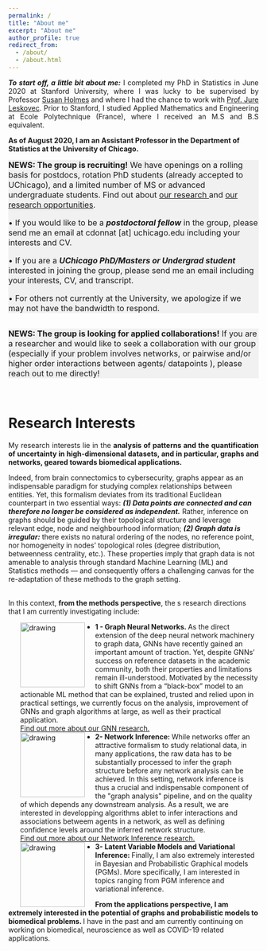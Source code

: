 ```yaml
---
permalink: /
title: "About me"
excerpt: "About me"
author_profile: true
redirect_from: 
  - /about/
  - /about.html
---
```



<p align="justify">
<b><i>To start off, a little bit about me:</i></b> I completed my PhD in Statistics in June 2020 at Stanford University, where I was lucky to be supervised by Professor <a href="https://statweb.stanford.edu/~susan/susan_person.html">Susan Holmes</a> and where I had the chance to work with <a href="https://cs.stanford.edu/people/jure/">Prof. Jure Leskovec</a>.
Prior to Stanford, I studied Applied Mathematics and Engineering at Ecole Polytechnique (France), where I received  an M.S and B.S equivalent.
</p>

__As of August 2020, I am an Assistant Professor in the Department of Statistics at the University of Chicago.__




<div style="background-color:rgba(0, 0, 0, 0.0470588);">
<font size="-0.5">
<b>NEWS:  The group is recruiting!</b> 
We have openings on a rolling basis for postdocs, rotation PhD students (already accepted to UChicago), and a limited number of MS or advanced undergraduate students. Find out about <a href="https://donnate.github.io/projects/">our research </a> and   <a href="https://donnate.github.io/openings/">our research opportunities</a>.<br>

• If you would like to be a <b><i>postdoctoral fellow</i></b> in the group, please send me an email at cdonnat [at] uchicago.edu  including your interests and CV. <br>

• If you are a <b><i>UChicago PhD/Masters or Undergrad student</i></b> interested in joining the group, please send me an email including your interests, CV, and transcript. <br>

• For others not currently at the University, we apologize if we may not have the bandwidth to respond.
</font>
</div>
<br />


<div style="background-color:rgba(0, 0, 0, 0.0470588);">
<font size="-0.5">
<b>NEWS:  The group is looking for applied collaborations!</b> If you are  a researcher and would like to seek a collaboration with our group (especially if your problem involves networks, or pairwise and/or higher order interactions between agents/ datapoints ), please reach out to me directly!
</font>
</div>

<br />
<br />











Research Interests
======
<p align="justify">
My research interests lie in the <b>analysis of patterns and the quantification of uncertainty in high-dimensional datasets, and in particular, graphs and networks, geared towards biomedical applications.</b> <br>

Indeed, from brain connectomics to cybersecurity, graphs appear as an indispensable paradigm for studying complex relationships between entities. 
Yet, this formalism deviates from its traditional Euclidean counterpart in two essential ways: <b><i>(1) Data points are connected and can therefore no longer be considered as independent.</i></b> Rather, inference on graphs should be guided by their topological structure and leverage relevant edge, node and neighbourhood information; <b><i>(2) Graph data is irregular:</i></b>  there exists no natural ordering of the nodes, no reference point, nor homogeneity in nodes’ topological roles (degree distribution, betweenness centrality, etc.). These properties imply that graph data is not amenable to analysis through standard Machine Learning (ML) and Statistics methods — and consequently offers a challenging canvas for the re-adaptation of these methods to the graph setting. <br>
<br>



In this context, <b>from the methods perspective</b>, the s research directions that I am currently investigating include:
<ul>
<img src="{{ site.baseurl }}/images/gnn.png" alt="drawing" width="130" style="float: left; margin-right: 1.5em;"/>
<li> <b> 1 - Graph Neural Networks. </b> As the direct extension of the deep neural network machinery to graph data, GNNs have recently gained an important amount of traction.  Yet, despite GNNs’ success on reference datasets in the academic community, both their properties and limitations remain ill-understood. Motivated by the necessity to shift GNNs from a “black-box” model to an actionable ML method that can be explained, trusted and relied upon in practical settings, we currently focus on the analysis, improvement of GNNs and graph algorithms at large, as well as their practical application. <br> <a href="https://donnate.github.io/projects/#gnns"> Find out more about our GNN research. </a></li>
<img src="{{ site.baseurl }}/images/bica2.png" alt="drawing" width="130" style="float: left; margin-right: 1.5em;"/>
<li><b> 2- Network Inference: </b> While networks offer an attractive formalism to study relational data, in many applications, the raw data has to be substantially processed to infer the graph structure before any network analysis can be achieved. In this setting, network inference is thus a crucial and indispensable component of the "graph analysis" pipeline, and on the quality of which depends any downstream analysis. As a result, we are interested in developping algorithms ablet to infer interactions and associations betweem agents in a network, as well as defining confidence levels around the inferred network structure. <br> <a href="https://donnate.github.io/projects/#network_inference"> Find out more about our Network Inference research. </a></li>
<img src="{{ site.baseurl }}/images/bayes_covid.png" alt="drawing" width="130" style="float: left; margin-right: 1.5em;"/>
<li><b> 3- Latent Variable Models and Variational Inference: </b> Finally, I am also extremely interested in Bayesian and Probabilistic Graphical models (PGMs). More specifically, I am interested in topics ranging from PGM inference  and variational inference. </li>
</ul>

<b>From the applications perspective, I am extremely interested in the potential of graphs and probabilistic models to biomedical problems. </b> I have  in the past and am currently continuing on working on biomedical, neuroscience as well as COVID-19 related applications.
</p>
  
